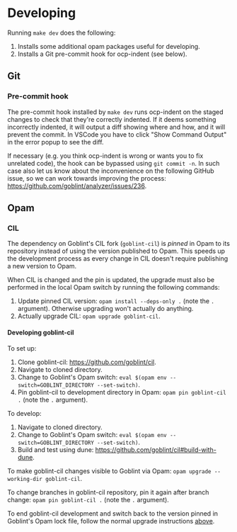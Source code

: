 # Developing

Running `make dev` does the following:

1. Installs some additional opam packages useful for developing.
2. Installs a Git pre-commit hook for ocp-indent (see below).

## Git
### Pre-commit hook
The pre-commit hook installed by `make dev` runs ocp-indent on the staged changes to check that they're correctly indented.
If it deems something incorrectly indented, it will output a diff showing where and how, and it will prevent the commit.
In VSCode you have to click "Show Command Output" in the error popup to see the diff.

If necessary (e.g. you think ocp-indent is wrong or wants you to fix unrelated code), the hook can be bypassed using `git commit -n`.
In such case also let us know about the inconvenience on the following GitHub issue, so we can work towards improving the process: <https://github.com/goblint/analyzer/issues/236>.


## Opam
### CIL
The dependency on Goblint's CIL fork (`goblint-cil`) is _pinned_ in Opam to its repository instead of using the version published to Opam.
This speeds up the development process as every change in CIL doesn't require publishing a new version to Opam.

When CIL is changed and the pin is updated, the upgrade must also be performed in the local Opam switch by running the following commands:

1. Update pinned CIL version: `opam install --deps-only .` (note the `.` argument). Otherwise upgrading won't actually do anything.
2. Actually upgrade CIL: `opam upgrade goblint-cil`.

#### Developing goblint-cil
To set up:

1. Clone goblint-cil: <https://github.com/goblint/cil>.
2. Navigate to cloned directory.
3. Change to Goblint's Opam switch: `eval $(opam env --switch=GOBLINT_DIRECTORY --set-switch)`.
4. Pin goblint-cil to development directory in Opam: `opam pin goblint-cil .` (note the `.` argument).

To develop:

1. Navigate to cloned directory.
2. Change to Goblint's Opam switch: `eval $(opam env --switch=GOBLINT_DIRECTORY --set-switch)`.
3. Build and test using dune: <https://github.com/goblint/cil#build-with-dune>.

To make goblint-cil changes visible to Goblint via Opam: `opam upgrade --working-dir goblint-cil`.

To change branches in goblint-cil repository, pin it again after branch change: `opam pin goblint-cil .` (note the `.` argument).

To end goblint-cil development and switch back to the version pinned in Goblint's Opam lock file, follow the normal upgrade instructions [above](#cil).
